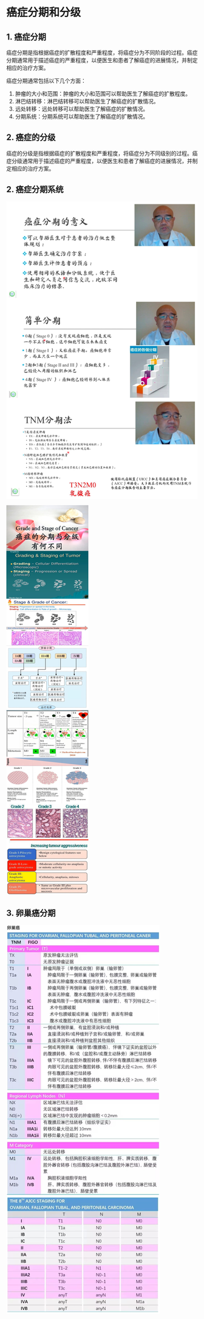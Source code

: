 # 癌症分期和分级

## 1. 癌症分期

癌症分期是指根据癌症的扩散程度和严重程度，将癌症分为不同阶段的过程。癌症分期通常用于描述癌症的严重程度，以便医生和患者了解癌症的进展情况，并制定相应的治疗方案。

癌症分期通常包括以下几个方面：

1. 肿瘤的大小和范围：肿瘤的大小和范围可以帮助医生了解癌症的扩散程度。
2. 淋巴结转移：淋巴结转移可以帮助医生了解癌症的扩散情况。
3. 远处转移：远处转移可以帮助医生了解癌症的扩散情况。
4. 分期系统：分期系统可以帮助医生了解癌症的扩散情况。

## 2. 癌症的分级

癌症的分级是指根据癌症的扩散程度和严重程度，将癌症分为不同级别的过程。癌症分级通常用于描述癌症的严重程度，以便医生和患者了解癌症的进展情况，并制定相应的治疗方案。

## 2. 癌症分期系统

![癌症分期的意义及如何分期](/健康医学常识/癌症-癌症分期的意义及如何分期.jpg)

![癌症分期和分级的不同](/健康医学常识/癌症-癌症的分期和分级有何不同.jpg)

## 3. 卵巢癌分期

![卵巢癌 TNM 分期和 FIGO 分期](/健康医学常识/癌症-癌症的分期-卵巢癌分期TNM和FIGO对比.png)
